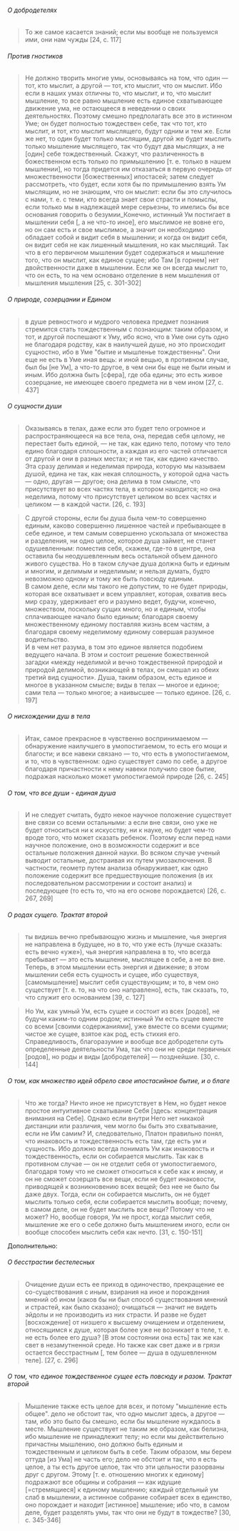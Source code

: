 ###### О добродетелях
>То же самое касается знаний; если мы вообще не пользуемся ими, они нам чужды [24, c. 117]
###### Против гностиков
>Не должно творить многие умы, основываясь на том, что один — тот, кто мыслит, а другой — тот, кто мыслит, что он мыслит. Ибо если в наших умах отличны то, что мыслит, и то, что мыслит мышление, то все равно мышление есть единое схватывающее движение ума, не остающееся в неведении о своих деятельностях. Поэтому смешно предполагать все это в истинном Уме; он будет полностью тождествен себе, так что тот, кто мыслит, и тот, кто мыслит мыслящего, будут одним и тем же. Если же нет, то один будет только мыслящим, другой же будет мыслить только мышление мыслящего, так что будут два мыслящих, а не [один] себе тождественный. Скажут, что различенность в божественном есть только по примышлению [т. е. только в нашем мышлении], но тогда придется им отказаться в первую очередь от множественности [божественных] ипостасей; затем следует рассмотреть, что будет, если хотя бы по примышлению взять Ум мыслящим, но не знающим, что он мыслит: если бы это случилось с нами, т. е. с теми, кто всегда знает свои страсти и помыслы, если только мы в надлежащей мере серьезны, то имелись бы все основания говорить о безумии_Конечно, истинный Ум постигает в мышлении себя [, а не что-то иное], его мыслимое не вовне его, но он сам есть и свое мыслимое, а значит он необходимо обладает собой и видит себя в мышлении; и когда он видит себя, он видит себя не как лишенный мышления, но как мыслящий. Так что в его первичном мышлении будет содержаться и мышление того, что он мыслит, как единое сущее; ибо Там [в горнем] нет двойственности даже в мышлении. Если же он всегда мыслит то, что он есть, то на чем основано отделение в нем мышления от мышления мышления [25, c. 301-302]
###### О природе, созерцании и Едином
>в душе ревностного и мудрого человека предмет познания стремится стать тождественным с познающим: таким образом, и тот, и другой поспешают к Уму, ибо ясно, что в Уме они суть одно не благодаря родству, как в наилучшей душе, но это происходит сущностно, ибо в Уме "бытие и мышленье тождественны". Они еще не есть в Уме иная вещь: и иной вещью, в противном случае, был бы [не Ум], а что-то другое, в чем они бы еще не были иным и иным. Ибо должна быть [сфера], где оба едины; это есть живое созерцание, не имеющее своего предмета ни в чем ином [27, c. 437]
###### О сущности души
>Оказываясь в телах, даже если это будет тело огромное и распространяющееся на все тела, она, передав себя целому, не перестает быть единой, —  не так, как едино тело, потому что тело едино благодаря сплошности, а каждая из его частей отличается от другой и они в разных местах; и не так, как едино качество.  
>Эта сразу делимая и неделимая природа, которую мы называем душой, едина не так, как некая сплошность, у которой одна часть — одно, другая — другое; она делима в том смысле, что присутствует во всех частях тела, в котором находится; но она неделима, потому что присутствует целиком во всех частях и целиком — в каждой части. [26, c. 193]

>С другой стороны, если бы душа была чем-то совершенно единым, каково совершенно лишенное частей и пребывающее в себе единое, и тем самым совершенно ускользала от множества и разделения, ни одно целое, которое душа займет, не станет одушевленным: поместив себя, скажем, где-то в центре, она оставила бы неодушевленным весь остальной объем данного живого существа.
>Но в таком случае душа должна быть и единым и многим, и делимым и неделимым; и нельзя думать, будто невозможно одному и тому же быть повсюду единым.  
>В самом деле, если мы такого не допустим, то не будет природы, которая все охватывает и всем управляет, которая, охватив весь мир сразу, удерживает его и разумно ведет, будучи, конечно, множеством, поскольку сущих много, но и единым, чтобы сплачивающее начало было единым; благодаря своему множественному единому поставляя жизнь всем частям, а благодаря своему неделимому единому совершая разумное водительство.  
>И в чем нет разума, в том это единое является подобием ведущего начала.
>В этом и состоит решение божественной загадки «между неделимой и вечно тождественной природой и природой делимой, возникающей в телах, он смешал из обеих третий вид сущности». Душа, таким образом, есть единое и многое в указанном смысле; виды в телах — многое и единое; сами тела — только многое; а наивысшее — только единое. [26, c. 197]
###### О нисхождении душ в тела
>Итак, самое прекрасное в чувственно воспринимаемом — обнаружение наилучшего в умопостигаемом, то есть его мощи и благости; и все навеки связано — то, что есть в умопостигаемом, и то, что в чувственном: одно существует само по себе, а другое благодаря причастности к нему навеки получило свое бытие, подражая насколько может умопостигаемой природе [26, c. 245]
###### О том, что все души - единая душа
>И не следует считать, будто некое научное положение существует вне связи со всеми остальными: а если вне связи, оно уже не будет относиться ни к искусству, ни к науке, но будет чем-то вроде того, что может сказать ребенок. Поэтому если перед нами научное положение, оно в возможности содержит и все остальные положения данной науки. Во всяком случае ученый выводит остальные, достраивая их путем умозаключения. В частности, геометр путем анализа обнаруживает, как одно положение содержит все предшествующие положения (в их последовательном рассмотрении и состоит анализ) и последующее (то есть то, что на его основе порождается) [26, c. 267, 269]
###### О родах сущего. Трактат второй
>ты видишь вечно пребывающую жизнь и мышление, чья энергия не направлена в будущее, но в то, что уже есть (лучше сказать: есть вечно «уже»), чья энергия направлена в то, что всегда пребывает — это есть мышление, мыслящее в себе, а не во вне. Теперь, в этом мышлении есть энергия и движение; в этом мышлении себя есть сущность и сущее, ибо существуя, [самомышление] мыслит себя существующим; и то, в чем оно существует [т. е. то, на что оно направлено], есть, так сказать, то, что служит его основанием [39, c. 127]

>Но Ум, как умный Ум, есть сущее и состоит из всех [родов], не будучи каким-то одним родом; истинный Ум есть сущее вместе со всеми [своими содержаниями], уже вместе со всеми сущими; чистое же сущее, взятое как род, есть стихия его. Справедливость, благоразумие и вообще все добродетели суть определенные деятельности Ума, так что они не среди первичных [родов], но роды и виды [добродетелей] — позднейшие. [30, c. 144]
###### О том, как множество идей обрело свое ипостасийное бытие, и о благе
>Что же тогда? Ничто иное не присутствует в Нем, но будет некое простое интуитивное схватывание Себя [здесь: концентрация внимания на Себе]. Однако если внутри Него нет никакой дистанции или различия, чем могло бы быть это схватывание, если не Им самим? И, следовательно, Платон правильно понял, что инаковость и тождественность есть там, где есть ум и сущность. Ибо должно всегда понимать Ум как инаковость и тождественность, если он собирается мыслить. Так как в противном случае — он не отделит себя от умопостигаемого, благодаря тому что не сможет относиться к себе как к иному, и он не сможет созерцать все вещи, если не будет инаковости, приводящей к возникновению всех вещей; без нее не было бы даже двух. Тогда, если он собирается мыслить, он не будет мыслить только себя, если собирается мыслить вообще; почему, в самом деле, он не будет мыслить все вещи? Потому что не может? Но, вообще говоря, Ум не прост, когда мыслит себя, мышление же его о себе должно быть мышлением иного, если он вообще способен мыслить себя как нечто. [31, c. 150-151]


Дополнительно:
###### О бесстрастии бестелесных 
>Очищение души есть ее приход в одиночество, прекращение ее со-существования с иным, взирания на иное и порождения мнений об ином (каков бы ни был способ существования мнений и страстей, как было сказано); очищаться — значит не видеть эйдолы и не производить из них страсти. И разве не будет [восхождение] от низшего к высшему очищением и отделением, относящимся к душе, которая более уже не возникает в теле, т. е. не есть более его душа? [В этом состоянии она есть] так же как свет в незамутненной среде. Но также как свет даже и в грязи остается бесстрастным [, тем более — душа в одушевленном теле]. [27, c. 296]

###### О том, что единое тождественное сущее есть повсюду и разом. Трактат второй

>Мышление также есть целое для всех, и потому "мышление есть общее". дело не обстоит так, что одно мыслит здесь, а другое — там, ибо это было бы смешно, если бы мышление нуждалось в месте. Мышление существует не таким же образом, как белизна, ибо мышление не принадлежит телу; но если мы действительно причастны мышлению, оно должно быть единым и тождественным и целиком быть в себе. Таким образом, мы берем оттуда [из Ума] не часть его; дело не обстоит и так, что я есть целое, а ты есть другое целое, так что эти цельности разорваны друг с другом. Этому [т. е. отношению многих к единому] подражают все общины и собрания — как идущие [=стремящиеся] к единому мышлению; каждый отдельный ум слаб в мышлении, а истинное собрание собирает всех в единство, оно порождает и находит [истинное] мышление; ибо что, в самом деле, будет разделять умы, так что они не будут в тождестве? [30, c. 345-346]